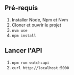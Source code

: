 ## Pré-requis
1. Installer Node, Npm et Nvm
2. Cloner et ouvrir le projet
3. `nvm use`
4. `npm install`

## Lancer l'API
1. `npm run watch:api`
2. `curl http://localhost:5000`